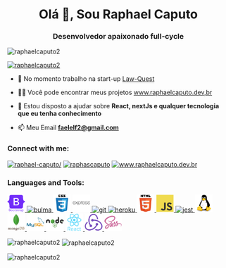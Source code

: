 <h1 align="center">Olá 👋, Sou Raphael Caputo</h1>
<h3 align="center">Desenvolvedor apaixonado full-cycle</h3>

<p align="left"> <img src="https://komarev.com/ghpvc/?username=raphaelcaputo2&label=Profile%20views&color=0e75b6&style=flat" alt="raphaelcaputo2" /> </p>

<p align="left"> <a href="https://github.com/ryo-ma/github-profile-trophy"><img src="https://github-profile-trophy.vercel.app/?username=raphaelcaputo2" alt="raphaelcaputo2" /></a> </p>

- 🔭 No momento trabalho na start-up [Law-Quest](https://lawquest.com.br/)

- 👨‍💻 Você pode encontrar meus projetos www.raphaelcaputo.dev,br

- 💬 Estou disposto a ajudar sobre **React, nextJs e qualquer tecnologia que eu tenha conhecimento**

- 📫 Meu Email **faelelf2@gmail.com**

<h3 align="left">Connect with me:</h3>
<p align="left">
<a href="https://linkedin.com/in/raphael-caputo/" target="blank"><img align="center" src="https://cdn.jsdelivr.net/npm/simple-icons@3.0.1/icons/linkedin.svg" alt="raphael-caputo/" height="30" width="40" /></a>
<a href="https://instagram.com/raphascaputo" target="blank"><img align="center" src="https://cdn.jsdelivr.net/npm/simple-icons@3.0.1/icons/instagram.svg" alt="raphascaputo" height="30" width="40" /></a>
<a href="/www.raphaelcaputo.dev.br" target="blank"><img align="center" src="https://cdn.jsdelivr.net/npm/simple-icons@3.0.1/icons/rss.svg" alt="www.raphaelcaputo.dev.br" height="30" width="40" /></a>
</p>

<h3 align="left">Languages and Tools:</h3>
<p align="left"> <a href="https://getbootstrap.com" target="_blank"> <img src="https://raw.githubusercontent.com/devicons/devicon/master/icons/bootstrap/bootstrap-plain-wordmark.svg" alt="bootstrap" width="40" height="40"/> </a> <a href="https://bulma.io/" target="_blank"> <img src="https://raw.githubusercontent.com/gilbarbara/logos/804dc257b59e144eaca5bc6ffd16949752c6f789/logos/bulma.svg" alt="bulma" width="40" height="40"/> </a> <a href="https://www.w3schools.com/css/" target="_blank"> <img src="https://raw.githubusercontent.com/devicons/devicon/master/icons/css3/css3-original-wordmark.svg" alt="css3" width="40" height="40"/> </a> <a href="https://expressjs.com" target="_blank"> <img src="https://raw.githubusercontent.com/devicons/devicon/master/icons/express/express-original-wordmark.svg" alt="express" width="40" height="40"/> </a> <a href="https://git-scm.com/" target="_blank"> <img src="https://www.vectorlogo.zone/logos/git-scm/git-scm-icon.svg" alt="git" width="40" height="40"/> </a> <a href="https://heroku.com" target="_blank"> <img src="https://www.vectorlogo.zone/logos/heroku/heroku-icon.svg" alt="heroku" width="40" height="40"/> </a> <a href="https://www.w3.org/html/" target="_blank"> <img src="https://raw.githubusercontent.com/devicons/devicon/master/icons/html5/html5-original-wordmark.svg" alt="html5" width="40" height="40"/> </a> <a href="https://developer.mozilla.org/en-US/docs/Web/JavaScript" target="_blank"> <img src="https://raw.githubusercontent.com/devicons/devicon/master/icons/javascript/javascript-original.svg" alt="javascript" width="40" height="40"/> </a> <a href="https://jestjs.io" target="_blank"> <img src="https://www.vectorlogo.zone/logos/jestjsio/jestjsio-icon.svg" alt="jest" width="40" height="40"/> </a> <a href="https://www.linux.org/" target="_blank"> <img src="https://raw.githubusercontent.com/devicons/devicon/master/icons/linux/linux-original.svg" alt="linux" width="40" height="40"/> </a> <a href="https://www.mongodb.com/" target="_blank"> <img src="https://raw.githubusercontent.com/devicons/devicon/master/icons/mongodb/mongodb-original-wordmark.svg" alt="mongodb" width="40" height="40"/> </a> <a href="https://www.mysql.com/" target="_blank"> <img src="https://raw.githubusercontent.com/devicons/devicon/master/icons/mysql/mysql-original-wordmark.svg" alt="mysql" width="40" height="40"/> </a> <a href="https://nodejs.org" target="_blank"> <img src="https://raw.githubusercontent.com/devicons/devicon/master/icons/nodejs/nodejs-original-wordmark.svg" alt="nodejs" width="40" height="40"/> </a> <a href="https://reactjs.org/" target="_blank"> <img src="https://raw.githubusercontent.com/devicons/devicon/master/icons/react/react-original-wordmark.svg" alt="react" width="40" height="40"/> </a> <a href="https://redux.js.org" target="_blank"> <img src="https://raw.githubusercontent.com/devicons/devicon/master/icons/redux/redux-original.svg" alt="redux" width="40" height="40"/> </a> <a href="https://sass-lang.com" target="_blank"> <img src="https://raw.githubusercontent.com/devicons/devicon/master/icons/sass/sass-original.svg" alt="sass" width="40" height="40"/> </a>  </p>

<p><img align="left" src="https://github-readme-stats.vercel.app/api/top-langs?username=raphaelcaputo2&show_icons=true&locale=en&layout=compact" alt="raphaelcaputo2" /></p>

<p>&nbsp;<img align="center" src="https://github-readme-stats.vercel.app/api?username=raphaelcaputo2&show_icons=true&locale=en" alt="raphaelcaputo2" /></p>

<p><img align="center" src="https://github-readme-streak-stats.herokuapp.com/?user=raphaelcaputo2&" alt="raphaelcaputo2" /></p>
